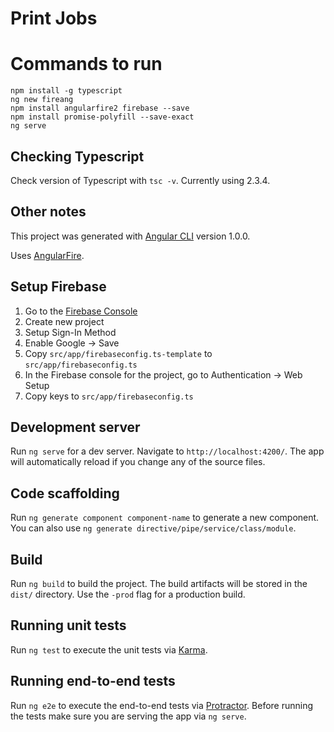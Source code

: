 # Print Jobs

# Commands to run

```
npm install -g typescript
ng new fireang
npm install angularfire2 firebase --save
npm install promise-polyfill --save-exact
ng serve
```

## Checking Typescript

Check version of Typescript with `tsc -v`.  Currently using 2.3.4.

## Other notes

This project was generated with [Angular CLI](https://github.com/angular/angular-cli) version 1.0.0.

Uses [AngularFire](https://github.com/angular/angularfire2).

## Setup Firebase

1. Go to the [Firebase Console](https://console.firebase.google.com/)
2. Create new project
3. Setup Sign-In Method
4. Enable Google -> Save
3. Copy `src/app/firebaseconfig.ts-template` to `src/app/firebaseconfig.ts`
4. In the Firebase console for the project, go to Authentication -> Web Setup
5. Copy keys to `src/app/firebaseconfig.ts`

## Development server

Run `ng serve` for a dev server. Navigate to `http://localhost:4200/`. The app will automatically reload if you change any of the source files.

## Code scaffolding

Run `ng generate component component-name` to generate a new component. You can also use `ng generate directive/pipe/service/class/module`.

## Build

Run `ng build` to build the project. The build artifacts will be stored in the `dist/` directory. Use the `-prod` flag for a production build.

## Running unit tests

Run `ng test` to execute the unit tests via [Karma](https://karma-runner.github.io).

## Running end-to-end tests

Run `ng e2e` to execute the end-to-end tests via [Protractor](http://www.protractortest.org/).
Before running the tests make sure you are serving the app via `ng serve`.
